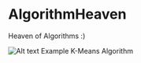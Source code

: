 # AlgorithmHeaven
Heaven of Algorithms :)


![Alt text](/../master/kmeans.png?raw=true "K-Means")
Example K-Means Algorithm